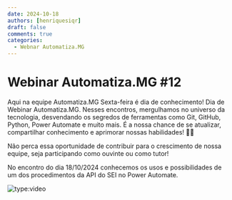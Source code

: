 ```yaml
---
date: 2024-10-18
authors: [henriquesiqr]
draft: false
comments: true
categories:
  - Webnar Automatiza.MG
---
```


# Webinar Automatiza.MG #12

Aqui na equipe Automatiza.MG Sexta-feira é dia de conhecimento!
Dia de Webinar Automatiza.MG.
Nesses encontros, mergulhamos no universo da tecnologia, desvendando os segredos de ferramentas como Git, GitHub, Python, Power Automate e muito mais.
É a nossa chance de se atualizar, compartilhar conhecimento e aprimorar nossas habilidades! :rocket::rocket:

<!-- more -->

Não perca essa oportunidade de contribuir para o crescimento de nossa equipe, seja participando como ouvinte ou como tutor!

No encontro do dia 18/10/2024 conhecemos os usos e possibilidades de um dos procedimentos da API do SEI no Power Automate.

![type:video](https://www.youtube.com/embed/z9dL3rHwJLo)
